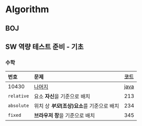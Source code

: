 # Algorithm

## BOJ

## SW 역량 테스트 준비 - 기초

### 수학  

| 번호 | 문제 | 코드 |
|:---|:---|:---|
| 10430 | [나머지](https://www.acmicpc.net/problem/10430) | [java](https://naver.com) |
|`relative` | 요소 **자신**을 기준으로 배치 | 213 |
|`absolute` | 위치 상 **_부모_(조상)요소**를 기준으로 배치 | 234 |
|`fixed` | **브라우저 창**을 기준으로 배치 | 345 | 
